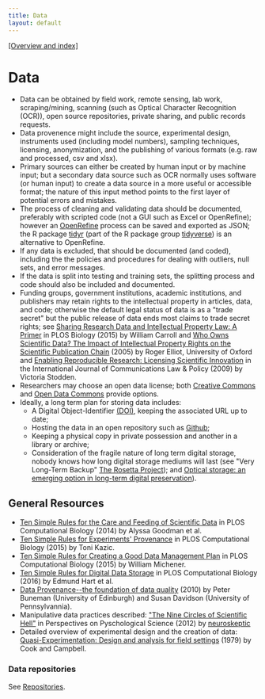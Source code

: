 ```yaml
---
title: Data
layout: default
---
```


[[Overview and index]](index.html)


# Data
- Data can be obtained by field work, remote sensing, lab work, scraping/mining,
  scanning (such as Optical Character Recognition (OCR)), open source
  repositories, private sharing, and public records requests.
- Data provenence might include the source, experimental design, instruments used
  (including model numbers), sampling techniques, licensing, anonymization, and
  the publishing of various formats (e.g. raw and processed, csv and xlsx).
- Primary sources can either be created by human input or by machine input; but
  a secondary data source such as OCR normally uses software (or human input) to
  create a data source in a more useful or accessible format; the nature of this
  input method points to the first layer of potential errors and mistakes.
- The process of cleaning and validating data should be documented, preferably
  with scripted code (not a GUI such as Excel or OpenRefine); however an
  [OpenRefine](http://openrefine.org/) process can be saved and exported as JSON; the R package [tidyr](http://tidyr.tidyverse.org/) (part of the R package group [tidyverse](http://tidyverse.org/)) is an alternative to OpenRefine.
- If any data is excluded, that should be documented (and coded), including the
  the policies and procedures for dealing with outliers, null sets, and error
  messages.
- If the data is split into testing and training sets, the splitting process and
  code should also be included and documented.
- Funding groups, government institutions, academic institutions, and publishers
  may retain rights to the intellectual property in articles, data, and code;
  otherwise the default legal status of data is as a "trade secret" but the
  public release of data ends most claims to trade secret rights; see
  [Sharing Research Data and Intellectual Property Law: A Primer](https://www.ncbi.nlm.nih.gov/pmc/articles/PMC4551669/) in PLOS Biology (2015) by William Carroll and
  [Who Owns Scientific Data? The Impact of Intellectual Property Rights on the Scientific Publication Chain](http://www.d.umn.edu/~pschoff/documents/ElliotR05WhoOwnsScientificDatapdf.pdf) (2005) by Roger Elliot, University of Oxford and [Enabling Reproducible Research: Licensing Scientific Innovation](https://web.stanford.edu/~vcs/papers/ijclp-STODDEN-2009.pdf) in the International Journal of Communications Law & Policy (2009) by Victoria Stodden.
- Researchers may choose an open data license; both [Creative Commons](https://creativecommons.org/) and
    [Open Data Commons](http://opendatacommons.org/) provide options.
- Ideally, a long term plan for storing data includes:
  - A Digital Object-Identifier [(DOI)](https://www.doi.org/), keeping the associated URL up to date;
  - Hosting the data in an open repository such as [Github](https://github.com/);
  - Keeping a physical copy in private possession and another in a library or archive;
  - Consideration of the fragile nature of long term digital storage, nobody
    knows how long digital storage mediums will last (see "Very Long-Term Backup"
    [The Rosetta Project](http://rosettaproject.org/blog/02008/aug/20/very-long-term-backup/)); and [Optical storage: an emerging option in long-term digital preservation](https://link.springer.com/article/10.1007/s12200-014-0442-2)).

## General Resources
- [Ten Simple Rules for the Care and Feeding of Scientific Data](http://www.ploscompbiol.org/article/info:doi/10.1371/journal.pcbi.1003542) in PLOS Computational Biology (2014) by Alyssa Goodman et al.
- [Ten Simple Rules for Experiments' Provenance](http://journals.plos.org/ploscompbiol/article?id=10.1371/journal.pcbi.1004384) in PLOS Computational Biology (2015) by Toni Kazic.
- [Ten Simple Rules for Creating a Good Data Management Plan](http://journals.plos.org/ploscompbiol/article?id=10.1371/journal.pcbi.1004525) in PLOS Computational Biology (2015) by William Michener.
- [Ten Simple Rules for Digital Data Storage](http://journals.plos.org/ploscompbiol/article?id=10.1371/journal.pcbi.1005097) in PLOS Computational Biology (2016) by Edmund Hart et al.
- [Data Provenance--the foundation of data quality](https://www.sei.cmu.edu/measurement/research/upload/Davidson.pdf) (2010) by Peter Buneman (University of Edinburgh) and Susan Davidson (University of Pennsylvannia).
- Manipulative data practices described: ["The Nine Circles of Scientific Hell"](http://pages.ucsd.edu/~cmckenzie/Neuroskeptic2012Perspectives.pdf) in Perspectives on Pyschological Science (2012) by [neuroskeptic](https://blogs.discovermagazine.com/neuroskeptic/)
- Detailed overview of experimental design and the creation of data:
  [Quasi-Experimentation: Design and analysis for field settings](https://scholar.google.com/citations?view_op=view_citation&hl=en&user=TCpyDZMAAAAJ&citation_for_view=TCpyDZMAAAAJ:0EnyYjriUFMC) (1979) by Cook and Campbell.

### Data repositories

See [Repositories](repositories.html).
